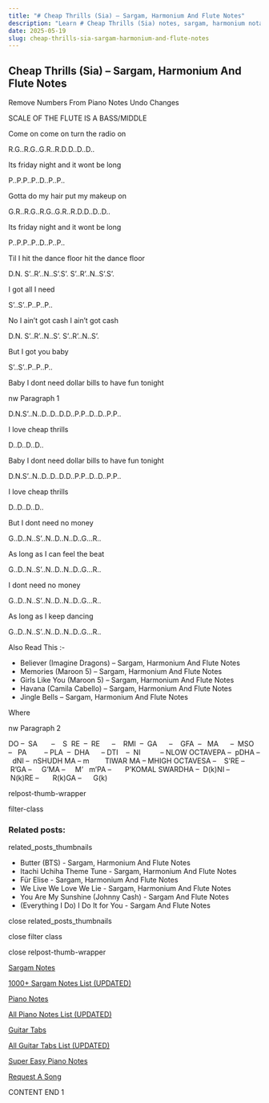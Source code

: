 ```yaml
---
title: "# Cheap Thrills (Sia) – Sargam, Harmonium And Flute Notes"
description: "Learn # Cheap Thrills (Sia) notes, sargam, harmonium notations and flute notes. Easy step-by-step tutorial for beginners."
date: 2025-05-19
slug: cheap-thrills-sia-sargam-harmonium-and-flute-notes
---
```


## Cheap Thrills (Sia) – Sargam, Harmonium And Flute Notes

Remove Numbers From Piano Notes
Undo Changes

SCALE OF THE FLUTE IS A BASS/MIDDLE

Come on come on turn the radio on

R.G..R.G..G.R..R.D.D..D..D..

Its friday night and it wont be long

P..P.P..P..D..P..P..

Gotta do my hair put my makeup on

G.R..R.G..R.G..G.R..R.D.D..D..D..

Its friday night and it wont be long

P..P.P..P..D..P..P..

Til I hit the dance floor hit the dance floor

D.N. S’..R’..N..S’.S’. S’..R’..N..S’.S’.

I got all I need

S’..S’..P..P..P..

No I ain’t got cash I ain’t got cash

D.N. S’..R’..N..S’. S’..R’..N..S’.

But I got you baby

S’..S’..P..P..P..

Baby I dont need dollar bills to have fun tonight

nw Paragraph 1

D.N.S’..N..D..D..D.D..P.P..D..D..P.P..

I love cheap thrills

D..D..D..D..

Baby I dont need dollar bills to have fun tonight

D.N.S’..N..D..D..D.D..P.P..D..D..P.P..

I love cheap thrills

D..D..D..D..

But I dont need no money

G..D..N..S’..N..D..N..D..G…R..

As long as I can feel the beat

G..D..N..S’..N..D..N..D..G…R..

I dont need no money

G..D..N..S’..N..D..N..D..G…R..

As long as I keep dancing

G..D..N..S’..N..D..N..D..G…R..

Also Read This :-

* Believer (Imagine Dragons) – Sargam, Harmonium And Flute Notes
* Memories (Maroon 5) – Sargam, Harmonium And Flute Notes
* Girls Like You (Maroon 5) – Sargam, Harmonium And Flute Notes
* Havana (Camila Cabello) – Sargam, Harmonium And Flute Notes
* Jingle Bells – Sargam, Harmonium And Flute Notes

Where

nw Paragraph 2

DO –  SA       –    S  RE  –  RE      –    RMI  –  GA      –    GFA  –   MA      –  MSO  –   PA         – PLA  –  DHA      – DTI    –  NI          – NLOW OCTAVEPA –  pDHA –  dNI –  nSHUDH MA – m        TIWAR MA – MHIGH OCTAVESA –    S’RE –     R’GA –     G’MA –     M’   m’PA –       P’KOMAL SWARDHA –  D(k)NI –       N(k)RE –       R(k)GA –      G(k)

relpost-thumb-wrapper

filter-class

### Related posts:

related_posts_thumbnails

* Butter (BTS) - Sargam, Harmonium And Flute Notes
* Itachi Uchiha Theme Tune - Sargam, Harmonium And Flute Notes
* Für Elise - Sargam, Harmonium And Flute Notes
* We Live We Love We Lie - Sargam, Harmonium And Flute Notes
* You Are My Sunshine (Johnny Cash) - Sargam And Flute Notes
* (Everything I Do) I Do It for You - Sargam And Flute Notes

close related_posts_thumbnails

close filter class

close relpost-thumb-wrapper

[Sargam Notes](/sargam-notes.html)

[1000+ Sargam Notes List (UPDATED)](/all-songs-list-sargam-notes.html)

[Piano Notes](/piano-notes.html)

[All Piano Notes List (UPDATED)](/all-songs-list-piano-notes.html)

[Guitar Tabs](/guitar-tabs.html)

[All Guitar Tabs List (UPDATED)](/all-songs-list-guitar-tabs.html)

[Super Easy Piano Notes](https://studywall.in/)

[Request A Song](/request-a-song.html)

CONTENT END 1

